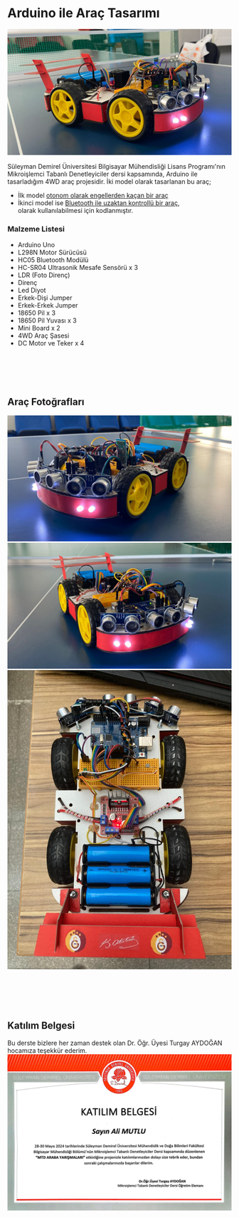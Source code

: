 # Arduino ile Araç Tasarımı

<img src="./images/arduino_arac1.jpg" alt="arduino_arac_tasarimi">

Süleyman Demirel Üniversitesi Bilgisayar Mühendisliği Lisans Programı'nın Mikroişlemci Tabanlı Denetleyiciler dersi kapsamında, Arduino ile tasarladığım 4WD araç projesidir. İki model olarak tasarlanan bu araç; <br/> 
- İlk model [otonom olarak engellerden kaçan bir araç](./engelden-kacan-otonom-arac/README.md) 
- İkinci model ise [Bluetooth ile uzaktan kontrollü bir araç](./bt-uzaktan-kumandalı-arac/README.md), <br/>
olarak kullanılabilmesi için kodlanmıştır.

### Malzeme Listesi
- Arduino Uno
- L298N Motor Sürücüsü
- HC05 Bluetooth Modülü
- HC-SR04 Ultrasonik Mesafe Sensörü x 3
- LDR (Foto Direnç)
- Direnç
- Led Diyot
- Erkek-Dişi Jumper
- Erkek-Erkek Jumper
- 18650 Pil x 3
- 18650 Pil Yuvası x 3
- Mini Board x 2
- 4WD Araç Şasesi
- DC Motor ve Teker x 4

<br/><br/><br/><br/>

## Araç Fotoğrafları
<img src="./images/arduino_arac2.jpg" alt="arduino_arac_tasarimi">
<img src="./images/arduino_arac3.jpg" alt="arduino_arac_tasarimi">
<img src="./images/arduino_arac4.jpg" alt="arduino_arac_tasarimi">

<br/><br/><br/><br/>

## Katılım Belgesi
Bu derste bizlere her zaman destek olan Dr. Öğr. Üyesi Turgay AYDOĞAN hocamıza teşekkür ederim.
<img src="./images/katilim_belgesi.jpg" alt="arduino_arac_tasarimi">
